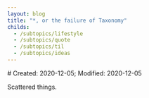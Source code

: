 ```yaml
---
layout: blog
title: "*, or the failure of Taxonomy"
childs:
  - /subtopics/lifestyle
  - /subtopics/quote
  - /subtopics/til
  - /subtopics/ideas
---
```

<span class="hidden-text"># Created: 2020-12-05; Modified: 2020-12-05</span>

Scattered things.
